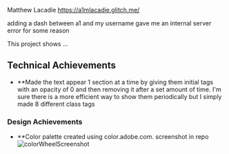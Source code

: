 Matthew Lacadie
https://a1mlacadie.glitch.me/

adding a dash between a1 and my username gave me an internal server error for some reason

This project shows ...

## Technical Achievements
- **Made the text appear 1 section at a time by giving them initial tags with an opacity of 0 and then removing it after a set amount of time. I'm sure there is a more efficient way to show them periodically but I simply made 8 different class tags

### Design Achievements
- **Color palette created using color.adobe.com. screenshot in repo
![colorWheelScreenshot](https://github.com/mlacadie/a1-gettingstarted/assets/93140416/6d269b6b-2b73-49f6-8a8f-9733aac948c1)
